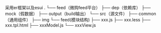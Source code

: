 采用er框架以及esui
.
└── feed（微购feed平台）
        ├── dep（依赖库）
        ├── mock（假数据）
        ├── output（build输出）
        └── src（源文件）
            ├── common（通用组件）
            ├── img
            └── feed(模块结构)
                ├── xxx.js
                ├── xxx.less
                ├── xxx.tpl.html
                ├── xxxModel.js
                └── xxxView.js